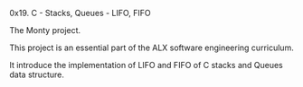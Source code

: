 
0x19. C - Stacks, Queues - LIFO, FIFO

The Monty project.

This project is an essential part of the ALX software engineering curriculum.

It introduce the implementation of LIFO and FIFO of C stacks and Queues data structure.
